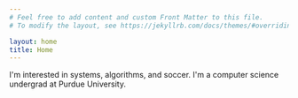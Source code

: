 ```yaml
---
# Feel free to add content and custom Front Matter to this file.
# To modify the layout, see https://jekyllrb.com/docs/themes/#overriding-theme-defaults

layout: home
title: Home
---
```

I'm interested in systems, algorithms, and soccer. I'm a computer science undergrad at Purdue University. 